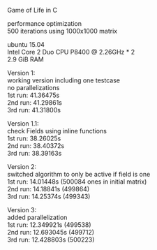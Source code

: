 Game of Life in C

performance optimization  
500 iterations using 1000x1000 matrix  

ubuntu 15.04  
Intel Core 2 Duo CPU P8400 @ 2.26GHz * 2  
2.9 GiB RAM  

Version 1:  
working version including one testcase  
no parallelizations  
1st run: 41.36475s  
2nd run: 41.29861s  
3rd run: 41.31800s  

Version 1.1:  
check Fields using inline functions  
1st run: 38.26025s  
2nd run: 38.40372s  
3rd run: 38.39163s  

Version 2:  
switched algorithm to only be active if field is one  
1st run: 14.01448s (500084 ones in initial matrix)  
2nd run: 14.18841s (499864)  
3rd run: 14.25374s (499343)  

Version 3:  
added parallelization  
1st run: 12.349921s (499538)  
2nd run: 12.693045s (499712)  
3rd run: 12.428803s (500223)  
